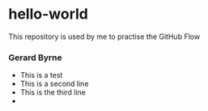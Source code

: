 # hello-world
This repository is used by me to practise the GitHub Flow


### Gerard Byrne
- This is a test
- This is a second line
- This is the third line
- 
